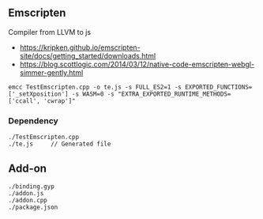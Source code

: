 ## Emscripten

Compiler from LLVM to js

* https://kripken.github.io/emscripten-site/docs/getting_started/downloads.html
* https://blog.scottlogic.com/2014/03/12/native-code-emscripten-webgl-simmer-gently.html


```
emcc TestEmscripten.cpp -o te.js -s FULL_ES2=1 -s EXPORTED_FUNCTIONS=['_setXposition'] -s WASM=0 -s "EXTRA_EXPORTED_RUNTIME_METHODS=['ccall', 'cwrap']"
```

### Dependency
```
./TestEmscripten.cpp
./te.js 	// Generated file
```

## Add-on

```
./binding.gyp
./addon.js
./addon.cpp
./package.json
```


